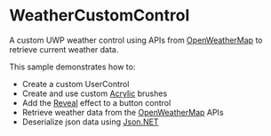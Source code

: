 # WeatherCustomControl
A custom UWP weather control using APIs from [OpenWeatherMap](https://www.openweathermap.org/) to retrieve current weather data.

This sample demonstrates how to:
+ Create a custom UserControl
+ Create and use custom [Acrylic](https://docs.microsoft.com/en-us/windows/uwp/style/acrylic) brushes
+ Add the [Reveal](https://docs.microsoft.com/en-us/windows/uwp/style/reveal) effect to a button control
+ Retrieve weather data from the [OpenWeatherMap](https://www.openweathermap.org/) APIs
+ Deserialize json data using [Json.NET](https://www.newtonsoft.com/json)
